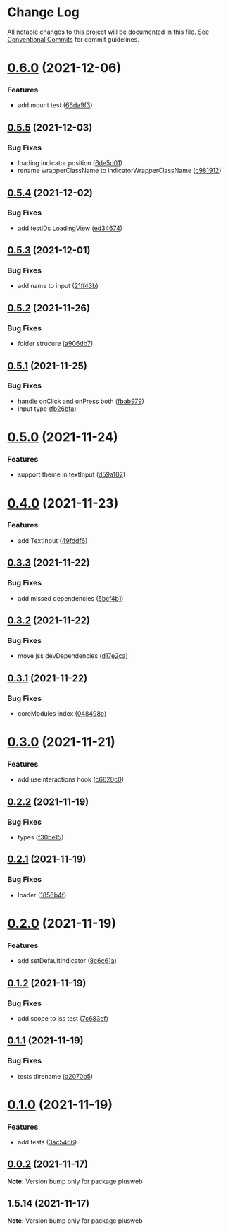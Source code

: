 # Change Log

All notable changes to this project will be documented in this file.
See [Conventional Commits](https://conventionalcommits.org) for commit guidelines.

# [0.6.0](https://github.com/hosseinmd/reactjs-view/compare/v0.5.5...v0.6.0) (2021-12-06)


### Features

* add mount test ([66da9f3](https://github.com/hosseinmd/reactjs-view/commit/66da9f3e79fb6d3bafa02ff4cf7387e52de6c204))





## [0.5.5](https://github.com/hosseinmd/reactjs-view/compare/v0.5.4...v0.5.5) (2021-12-03)


### Bug Fixes

* loading indicator position ([6de5d01](https://github.com/hosseinmd/reactjs-view/commit/6de5d0167766cbe92d8055cde2594423d72c4dc7))
* rename wrapperClassName to indicatorWrapperClassName ([c981912](https://github.com/hosseinmd/reactjs-view/commit/c981912b029ee303f71279084a7fac95d291dc8d))





## [0.5.4](https://github.com/hosseinmd/reactjs-view/compare/v0.5.3...v0.5.4) (2021-12-02)


### Bug Fixes

* add testIDs LoadingView ([ed34674](https://github.com/hosseinmd/reactjs-view/commit/ed3467456640ba1930bef2baf37e23bf11d2cd0b))





## [0.5.3](https://github.com/hosseinmd/reactjs-view/compare/v0.5.2...v0.5.3) (2021-12-01)


### Bug Fixes

* add name to input ([21ff43b](https://github.com/hosseinmd/reactjs-view/commit/21ff43b492472c0ee0236a33242a5a8c9253a8d0))





## [0.5.2](https://github.com/hosseinmd/reactjs-view/compare/v0.5.1...v0.5.2) (2021-11-26)


### Bug Fixes

* folder strucure ([a906db7](https://github.com/hosseinmd/reactjs-view/commit/a906db78b39a70bd6a01602d882308a4f19cb7b7))





## [0.5.1](https://github.com/hosseinmd/reactjs-view/compare/v0.5.0...v0.5.1) (2021-11-25)


### Bug Fixes

* handle onClick and onPress both ([fbab979](https://github.com/hosseinmd/reactjs-view/commit/fbab979d5fb9229e0dcda373352f3a56be9a3e16))
* input type ([fb26bfa](https://github.com/hosseinmd/reactjs-view/commit/fb26bfad6c459d4ee1c46f7962cdfb758012a4e6))





# [0.5.0](https://github.com/hosseinmd/reactjs-view/compare/v0.4.0...v0.5.0) (2021-11-24)


### Features

* support theme in textInput ([d59a102](https://github.com/hosseinmd/reactjs-view/commit/d59a102a48d5df0d1617e2ae8ee0c60da9469041))





# [0.4.0](https://github.com/hosseinmd/reactjs-view/compare/v0.3.3...v0.4.0) (2021-11-23)


### Features

* add TextInput ([49fddf6](https://github.com/hosseinmd/reactjs-view/commit/49fddf6e87f09695da42adeb3cd995c94889cd35))





## [0.3.3](https://github.com/hosseinmd/reactjs-view/compare/v0.3.2...v0.3.3) (2021-11-22)


### Bug Fixes

* add missed dependencies ([5bcf4b1](https://github.com/hosseinmd/reactjs-view/commit/5bcf4b17604522c58d6eb1983e5421e312c72189))





## [0.3.2](https://github.com/hosseinmd/reactjs-view/compare/v0.3.1...v0.3.2) (2021-11-22)


### Bug Fixes

* move jss devDependencies ([d17e2ca](https://github.com/hosseinmd/reactjs-view/commit/d17e2cac2f74f08e5b2f5cabc44bc272e4d51a7e))





## [0.3.1](https://github.com/hosseinmd/reactjs-view/compare/v0.3.0...v0.3.1) (2021-11-22)


### Bug Fixes

* coreModules index ([048498e](https://github.com/hosseinmd/reactjs-view/commit/048498ec89b61ac2cebc098a280f19861ddc9c3a))





# [0.3.0](https://github.com/hosseinmd/reactjs-view/compare/v0.2.2...v0.3.0) (2021-11-21)


### Features

* add useInteractions hook ([c6620c0](https://github.com/hosseinmd/reactjs-view/commit/c6620c0b89b3fd498d60d90a721550f742e3170c))





## [0.2.2](https://github.com/hosseinmd/reactjs-view/compare/v0.2.1...v0.2.2) (2021-11-19)


### Bug Fixes

* types ([f30be15](https://github.com/hosseinmd/reactjs-view/commit/f30be1584db2baeb53ca294354e40340a123ce37))





## [0.2.1](https://github.com/hosseinmd/reactjs-view/compare/v0.2.0...v0.2.1) (2021-11-19)


### Bug Fixes

* loader ([1856b4f](https://github.com/hosseinmd/reactjs-view/commit/1856b4f7dda7913dfd3718c3c9ba41020f56b939))





# [0.2.0](https://github.com/hosseinmd/reactjs-view/compare/v0.1.2...v0.2.0) (2021-11-19)


### Features

* add setDefaultIndicator ([8c6c61a](https://github.com/hosseinmd/reactjs-view/commit/8c6c61a098040c14c98f2b59961763bbf8377f4f))





## [0.1.2](https://github.com/hosseinmd/reactjs-view/compare/v0.1.1...v0.1.2) (2021-11-19)


### Bug Fixes

* add scope to jss test ([7c683ef](https://github.com/hosseinmd/reactjs-view/commit/7c683efdc0481c229ce3f61e76545f86f3c91371))





## [0.1.1](https://github.com/hosseinmd/reactjs-view/compare/v0.1.0...v0.1.1) (2021-11-19)


### Bug Fixes

* tests direname ([d2070b5](https://github.com/hosseinmd/reactjs-view/commit/d2070b5a45f99c867bd1abf271529886b9876790))





# [0.1.0](https://github.com/hosseinmd/reactjs-view/compare/v0.0.2...v0.1.0) (2021-11-19)


### Features

* add tests ([3ac5466](https://github.com/hosseinmd/reactjs-view/commit/3ac54666c33f582fa335655f0f7c1e75bc7b0d56))





## [0.0.2](https://github.com/hosseinmd/reactjs-view/compare/v1.5.14...v0.0.2) (2021-11-17)

**Note:** Version bump only for package plusweb





## 1.5.14 (2021-11-17)

**Note:** Version bump only for package plusweb

